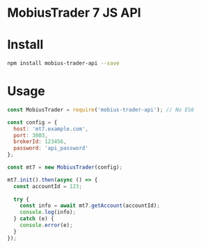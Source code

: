 # MobiusTrader 7 JS API 

# Install

```bash
npm install mobius-trader-api --save
```

# Usage
```javascript
const MobiusTrader = require('mobius-trader-api'); // No ES6

const config = {
  host: 'mt7.example.com',
  port: 3003,
  brokerId: 123456,
  password: 'api_password'
};

const mt7 = new MobiusTrader(config);

mt7.init().then(async () => {
  const accountId = 123;
  
  try {
    const info = await mt7.getAccount(accountId);
    console.log(info);
  } catch (e) {
    console.error(e);
  }
});
```

